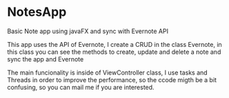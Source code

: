 # NotesApp
Basic Note app using javaFX and sync with Evernote API 


This app uses the API of Evernote, I create a CRUD in the class Evernote, in this class you can see the methods to create, update and delete 
a note and sync the app and Evernote

The main funcionality is inside of ViewController class, I use tasks and Threads in order to improve the performance, so the ccode migth be
a bit confusing, so you can mail me if you are interested.
